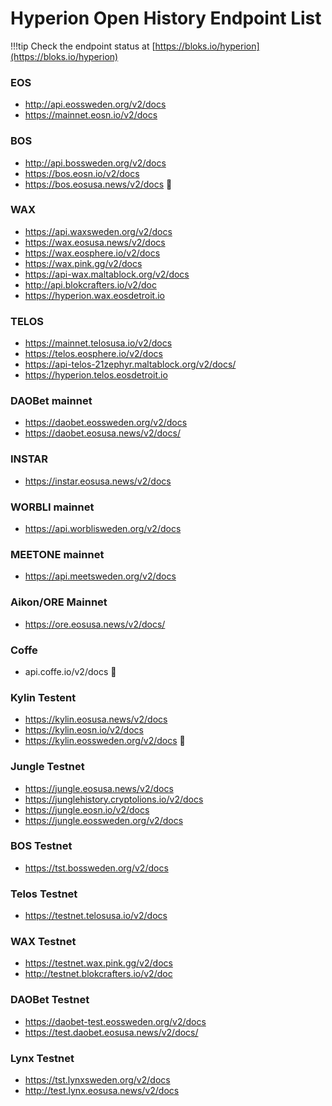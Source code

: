 # Hyperion Open History Endpoint List

!!!tip
    Check the endpoint status at [https://bloks.io/hyperion](https://bloks.io/hyperion)

### EOS
- http://api.eossweden.org/v2/docs
- https://mainnet.eosn.io/v2/docs

### BOS
- http://api.bossweden.org/v2/docs
- https://bos.eosn.io/v2/docs
- https://bos.eosusa.news/v2/docs 🚧

### WAX
- https://api.waxsweden.org/v2/docs
- https://wax.eosusa.news/v2/docs
- https://wax.eosphere.io/v2/docs
- https://wax.pink.gg/v2/docs
- https://api-wax.maltablock.org/v2/docs
- http://api.blokcrafters.io/v2/doc
- https://hyperion.wax.eosdetroit.io

### TELOS
- https://mainnet.telosusa.io/v2/docs
- https://telos.eosphere.io/v2/docs
- https://api-telos-21zephyr.maltablock.org/v2/docs/
- https://hyperion.telos.eosdetroit.io

### DAOBet mainnet
- https://daobet.eossweden.org/v2/docs
- https://daobet.eosusa.news/v2/docs/

### INSTAR
- https://instar.eosusa.news/v2/docs

### WORBLI mainnet
- https://api.worblisweden.org/v2/docs

### MEETONE mainnet
- https://api.meetsweden.org/v2/docs

### Aikon/ORE Mainnet
- https://ore.eosusa.news/v2/docs/

### Coffe 
- api.coffe.io/v2/docs 🚧

### Kylin Testent
- https://kylin.eosusa.news/v2/docs
- https://kylin.eosn.io/v2/docs
- https://kylin.eossweden.org/v2/docs 🚧

### Jungle Testnet
- https://jungle.eosusa.news/v2/docs
- https://junglehistory.cryptolions.io/v2/docs
- https://jungle.eosn.io/v2/docs
- https://jungle.eossweden.org/v2/docs

### BOS Testnet
- https://tst.bossweden.org/v2/docs

### Telos Testnet
- https://testnet.telosusa.io/v2/docs

### WAX Testnet
- https://testnet.wax.pink.gg/v2/docs
- http://testnet.blokcrafters.io/v2/doc

### DAOBet Testnet
- https://daobet-test.eossweden.org/v2/docs
- https://test.daobet.eosusa.news/v2/docs/

### Lynx Testnet 
 - https://tst.lynxsweden.org/v2/docs
 - http://test.lynx.eosusa.news/v2/docs